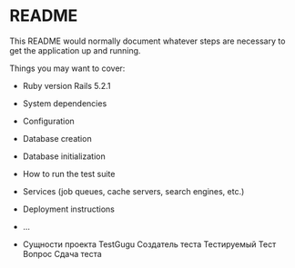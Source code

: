 # README

This README would normally document whatever steps are necessary to get the
application up and running.

Things you may want to cover:

* Ruby version
Rails 5.2.1

* System dependencies

* Configuration

* Database creation

* Database initialization

* How to run the test suite

* Services (job queues, cache servers, search engines, etc.)

* Deployment instructions

* ...

* Сущности проекта TestGugu
Создатель теста
Тестируемый
Тест
Вопрос
Сдача теста

